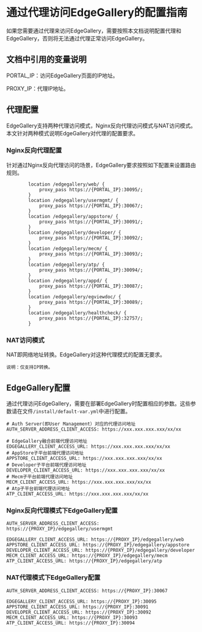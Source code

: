 

# 通过代理访问EdgeGallery的配置指南

如果您需要通过代理来访问EdgeGallery，需要按照本文档说明配置代理和EdgeGallery，否则将无法通过代理正常访问EdgeGallery。

## 文档中引用的变量说明

PORTAL_IP：访问EdgeGallery页面的IP地址。

PROXY_IP：代理IP地址。

## 代理配置

EdgeGallery支持两种代理访问模式，Nginx反向代理访问模式与NAT访问模式。本文针对两种模式说明EdgeGallery对代理的配置要求。

### Nginx反向代理配置

针对通过Nginx反向代理访问的场景，EdgeGallery要求按照如下配置来设置路由规则。

```
        location /edgegallery/web/ {
            proxy_pass https://{PORTAL_IP}:30095/; 
        }
        location /edgegallery/usermgmt/ { 
            proxy_pass https://{PORTAL_IP}:30067/;
        }
        location /edgegallery/appstore/ { 
            proxy_pass https://{PORTAL_IP}:30091/; 
        }
        location /edgegallery/developer/ { 
            proxy_pass https://{PORTAL_IP}:30092/; 
        }
        location /edgegallery/mecm/ { 
            proxy_pass https://{PORTAL_IP}:30093/; 
        }
        location /edgegallery/atp/ { 
            proxy_pass https://{PORTAL_IP}:30094/; 
        }
        location /edgegallery/appd/ { 
            proxy_pass https://{PORTAL_IP}:30087/; 
        }
        location /edgegallery/egviewdoc/ { 
            proxy_pass https://{PORTAL_IP}:30089/; 
        }
        location /edgegallery/healthcheck/ { 
            proxy_pass https://{PORTAL_IP}:32757/; 
        }
```

### NAT访问模式

NAT即网络地址转换。EdgeGallery对这种代理模式的配置无要求。

```
说明：仅支持IP转换。
```

## EdgeGallery配置

通过代理访问EdgeGallery，需要在部署EdgeGallery时配置相应的参数。这些参数请在文件`/install/default-var.yml`中进行配置。

```
# Auth Server(即User Management）对应的代理访问地址
AUTH_SERVER_ADDRESS_CLIENT_ACCESS: https://xxx.xxx.xxx.xxx/xx/xx

# EdgeGallery融合前端代理访问地址
EDGEGALLERY_CLIENT_ACCESS_URL: https://xxx.xxx.xxx.xxx/xx/xx
# AppStore子平台前端代理访问地址
APPSTORE_CLIENT_ACCESS_URL: https://xxx.xxx.xxx.xxx/xx/xx
# Developer子平台前端代理访问地址
DEVELOPER_CLIENT_ACCESS_URL: https://xxx.xxx.xxx.xxx/xx/xx
# Mecm子平台前端代理访问地址
MECM_CLIENT_ACCESS_URL: https://xxx.xxx.xxx.xxx/xx/xx
# Atp子平台前端代理访问地址
ATP_CLIENT_ACCESS_URL: https://xxx.xxx.xxx.xxx/xx/xx
```

### Nginx反向代理模式下EdgeGallery配置

```
AUTH_SERVER_ADDRESS_CLIENT_ACCESS: https://{PROXY_IP}/edgegallery/usermgmt

EDGEGALLERY_CLIENT_ACCESS_URL: https://{PROXY_IP}/edgegallery/web
APPSTORE_CLIENT_ACCESS_URL: https://{PROXY_IP}/edgegallery/appstore
DEVELOPER_CLIENT_ACCESS_URL: https://{PROXY_IP}/edgegallery/developer
MECM_CLIENT_ACCESS_URL: https://{PROXY_IP}/edgegallery/mecm
ATP_CLIENT_ACCESS_URL: https://{PROXY_IP}/edgegallery/atp
```

### NAT代理模式下EdgeGallery配置

```
AUTH_SERVER_ADDRESS_CLIENT_ACCESS: https://{PROXY_IP}:30067

EDGEGALLERY_CLIENT_ACCESS_URL: https://{PROXY_IP}:30095
APPSTORE_CLIENT_ACCESS_URL: https://{PROXY_IP}:30091
DEVELOPER_CLIENT_ACCESS_URL: https://{PROXY_IP}:30092
MECM_CLIENT_ACCESS_URL: https://{PROXY_IP}:30093
ATP_CLIENT_ACCESS_URL: https://{PROXY_IP}:30094
```